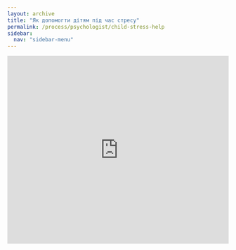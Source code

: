 ```yaml
---
layout: archive
title: "Як допомогти дітям під час стресу"
permalink: /process/psychologist/child-stress-help
sidebar:
  nav: "sidebar-menu"
---
```


<div style="left: 0; width: 100%; height: 0; position: relative; padding-bottom: 85.0847%;"><iframe src="https://drive.google.com/file/d/1vJVQxJx1WFpgaiVN6PZxArXsSNso5F0s/preview" style="border: 0; top: 0; left: 0; width: 100%; height: 100%; position: absolute;" allowfullscreen></iframe></div>
